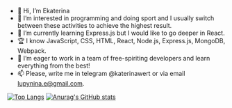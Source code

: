 - 👋 Hi, I’m Ekaterina
- 👀 I’m interested in programming and doing sport and I usually switch between these activities to achieve the highest result.
- 🌱 I’m currently learning Express.js but I would like to go deeper in React.
- 🏆 I know JavaScript, CSS, HTML, React, Node.js, Express.js, MongoDB, Webpack.
- 💞️ I’m eager to work in a team of free-spiriting developers and learn everything from the best!
- 📫 Please, write me in telegram @katerinawert or via email lupynina.e@gmail.com.

[![Top Langs](https://github-readme-stats.vercel.app/api/top-langs/?username=ekaterina-wert)](https://github.com/anuraghazra/github-readme-stats)
[![Anurag's GitHub stats](https://github-readme-stats.vercel.app/api?username=ekaterina-wert)](https://github.com/anuraghazra/github-readme-stats)

<!---
ekaterina-wert/ekaterina-wert is a ✨ special ✨ repository because its `README.md` (this file) appears on your GitHub profile.
You can click the Preview link to take a look at your changes.
--->
